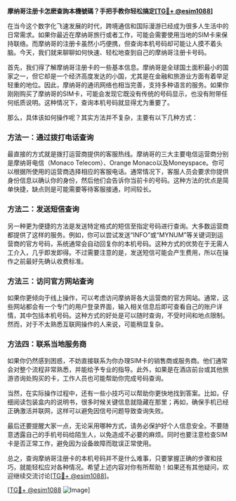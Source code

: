 **摩纳哥注册卡怎麽查詢本機號碼？手把手教你轻松搞定[[TG💪+ @esim1088](https://t.me/s/esim1088)]**

在当今这个数字化飞速发展的时代，跨境通信和国际漫游已经成为很多人生活中的日常需求。如果你最近在摩纳哥旅行或者工作，可能会需要使用当地的SIM卡来保持联络。而摩纳哥的注册卡虽然小巧便携，但查询本机号码却可能让人摸不着头脑。今天，我们就来聊聊如何快速、轻松地查到自己的摩纳哥注册卡号码。

首先，我们得了解摩纳哥注册卡的一些基本信息。摩纳哥是全球国土面积最小的国家之一，但它却是一个经济高度发达的小国，尤其是在金融和旅游业方面有着举足轻重的地位。因此，摩纳哥的通讯网络也相当完善，支持多种语言的服务。如果你刚刚购买了摩纳哥的SIM卡，可能会发现它既没有传统的号码显示，也没有附带任何纸质说明。这种情况下，查询本机号码就显得尤为重要了。

那么，具体该如何操作呢？其实方法并不复杂，主要有以下几种方式：

### 方法一：通过拨打电话查询

最直接的方式就是拨打运营商提供的客服热线。摩纳哥的三大主要电信运营商分别是摩纳哥电信（Monaco Telecom）、Orange Monaco以及Moneyspace。你可以根据所使用的运营商选择相应的客服电话。通常情况下，客服人员会要求你提供身份信息以确认你的身份，然后他们会告诉你当前卡的号码。这种方法的优点是简单快捷，缺点则是可能需要等待客服接通，时间较长。

### 方法二：发送短信查询

另一种更为便捷的方法是发送特定格式的短信至指定号码进行查询。大多数运营商都提供了这样的服务。例如，你可以尝试发送“INFO”或“MYNUM”等关键词到运营商的官方号码，系统通常会自动回复你的本机号码。这种方式的优势在于无需人工介入，几乎即发即得。不过需要注意的是，发送短信可能会产生费用，所以在操作之前最好先确认收费标准。

### 方法三：访问官方网站查询

如果你更倾向于线上操作，可以考虑访问摩纳哥各大运营商的官方网站。通常，这些网站都会有一个专门的用户登录界面，输入相关信息后即可查看自己的账户详情，其中包括本机号码。这种方式的好处是可以随时查询，不受时间和地点限制。然而，对于不太熟悉互联网操作的人来说，可能稍显复杂。

### 方法四：联系当地服务商

如果你仍然感到困惑，不妨直接联系为你办理SIM卡的销售商或服务商。他们通常会对整个流程非常熟悉，并能给予专业的指导。此外，如果是在酒店前台或其他旅游咨询处购买的卡，工作人员也可能帮助你完成号码查询。

当然，在实际操作过程中，还有一些小技巧可以帮助你更快地找到答案。比如，仔细阅读包装盒内的说明书，很多时候关键信息就隐藏在那里；再如，确保手机已经正确激活并联网，这样可以避免因信号问题导致查询失败。

最后还要提醒大家一点，无论采用哪种方式，请务必保护好个人信息安全。不要随意透露自己的手机号码给陌生人，以免造成不必要的麻烦。同时也要注意检查SIM卡是否正常工作，避免因为设备故障而耽误正常使用。

总之，查询摩纳哥注册卡的本机号码并不是什么难事，只要掌握正确的步骤和技巧，就能轻松应对各种情况。希望上述内容对你有所帮助！如果还有其他疑问，欢迎继续交流讨论[[TG💪+ @esim1088](https://t.me/s/esim1088)]。

[[TG💪+ @esim1088](https://t.me/s/esim1088) ![Image](https://i.postimg.cc/4NQfJmqS/Snipaste-2025-05-13-00-14-12.png)]